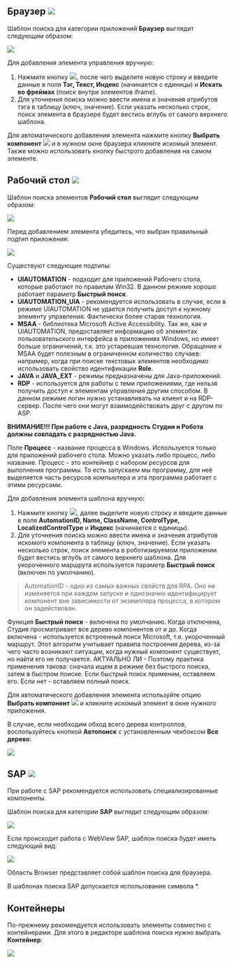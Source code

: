 ## Браузер ![](<../../../.gitbook/assets/Категория. Браузер.png>)

Шаблон поиска для категории приложений **Браузер** выглядит следующим образом:

![](<../../../.gitbook/assets/image (562).png>)

Для добавления элемента управления вручную:
1. Нажмите кнопку ![](<../../../.gitbook/assets/12 (2) (3) (1) (1) (1).png>), после чего выделите новую строку и введите данные в поля **Тэг, Текст, Индекс** (начинается с единицы) и **Искать во фреймах** (поиск внутри элементов iframe). 
2. Для уточнения поиска можно ввести имена и значения атрибутов тэга в таблицу (ключ, значение). Если указать несколько строк, поиск элемента в браузере будет вестись вглубь от самого верхнего шаблона.

Для автоматического добавления элемента нажмите кнопку **Выбрать компонент** ![](<../../../.gitbook/assets/14 (1) (2) (1) (1) (2) (2).png>) и в нужном окне браузера кликните искомый элемент. Также можно использовать кнопку быстрого добавления на самом элементе.

## Рабочий стол ![](<../../../.gitbook/assets/Категория. Десктоп.png>)

Шаблон поиска элементов **Рабочий стол** выглядит следующим образом:

![](<../../../.gitbook/assets/image (942).png>)

Перед добавлением элемента убедитесь, что выбран правильный подтип приложения:

![](<../../../.gitbook/assets/Шаблон. Подтип приложения.png>)

Существуют следующие подтипы:

* **UIAUTOMATION** - подходит для приложений Рабочего стола, которые работают по правилам Win32. В данном режиме хорошо работает параметр **Быстрый поиск**.
* **UIAUTOMATION_UIA** - рекомендуется использовать в случае, если в режиме UIAUTOMATION не удается получить доступ к нужному элементу управления. Фактически более старая технология.
* **MSAA** - библиотека Microsoft Active Accessibility. Так же, как и UIAUTOMATION, предоставляет информацию об элементах пользовательского интерфейса в приложениях Windows, но имеет больше ограничений, т.к. это устаревшая технология. Обращение к MSAA будет полезным в ограниченном количество случаев: например, когда при поиске текстовых элементов необходимо использовать свойство идентификации **Role**. 
* **JAVA** и **JAVA_EXT** - режимы предназначены для Java-приложений.
* **RDP** - используется для работы с теми приложениями, где нельзя получить доступ к элементам управления другим способом. В данном режиме логин нужно устанавливать на клиент и на RDP-сервер. После чего они могут взаимодействовать друг с другом по ASP. 

**ВНИМАНИЕ!!! При работе с Java, разрядность Студии и Робота должны совпадать с разрядностью Java.**

Поле **Процесс** - название процесса в Windows. Используется только для приложений рабочего стола. Можно указать либо процесс, либо название. Процесс - это контейнер с набором ресурсов для выполнения программы. То есть запускаем мы программу, для неё выделяется часть ресурсов компьютера и эта программа работает с этими ресурсами.

Для добавления элемента шаблона вручную:
1. Нажмите кнопку ![](<../../../.gitbook/assets/12 (2) (3) (1) (1) (2) (2).png>), далее выделите новую строку и введите данные в поля **AutomationID, Name, ClassName, ControlType, LocalizedControlType** и **Индекс** (начинается с единицы). 
2. Для уточнения поиска можно ввести имена и значения атрибутов искомого компонента в таблицу (ключ, значение). Если указать несколько строк, поиск элемента в роботизируемом приложении будет вестись вглубь от самого верхнего шаблона. Для укороченного маршрута используется параметр **Быстрый поиск** (включен по умолчанию).

> AutomationID - одно из самых важных свойств для RPA. Оно не изменяется при каждом запуске и однозначно идентифицирует компонент вне зависимости от экземпляра процесса, в котором он задействован.

Функция **Быстрый поиск** - включена по умолчанию. Когда отключена, Студия просматривает все дерево компонентов от и до. Когда включена - используется встроенный поиск Microsoft, т.е. укороченный маршрут. Этот алгоритм учитывает правила построения дерева, из-за чего часто возникают ситуации, когда нужный компонент существует, но найти его не получается. АКТУАЛЬНО ЛИ - Поэтому практика применения такова: сначала ищем в режиме без быстрого поиска, затем в быстром поиске. Если быстрый поиск применим, оставляем его. Если нет - оставляем полный поиск.

Для автоматического добавления элемента используйте опцию **Выбрать компонент** ![](<../../../.gitbook/assets/14 (1) (2) (1) (1) (2).png>) и кликните искомый элемент в окне нужного приложения.

В случае, если необходим обход всего дерева контроллов, воспользуйтесь кнопкой **Автопоиск** с установленным чекбоксом **Все дерево**:

![](<../../../.gitbook/assets/image (453).png>)

## SAP ![](<../../../.gitbook/assets/Категория. SAP.png>)

При работе с SAP рекомендуется использовать специализированные компоненты.

Шаблон поиска для категории **SAP** выглядит следующим образом:

![](<../../../.gitbook/assets/image (551).png>)

Если происходит работа с WebView SAP, шаблон поиска будет иметь следующий вид:

![](<../../../.gitbook/assets/image (465).png>)

Область Browser представляет собой шаблон поиска для браузера.

В шаблонах поиска SAP допускается использование символа \*.

## Контейнеры

По-прежнему рекомендуется использовать элементы совместно с контейнерами. Для этого в редакторе шаблона поиска нужно выбрать **Контейнер**:

![](<../../../.gitbook/assets/image (509) (1) (2) (1) (1) (2).png>)
